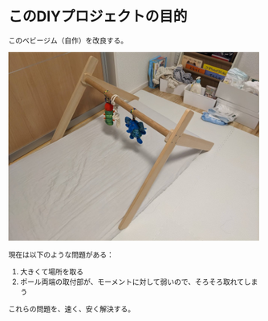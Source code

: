 # このDIYプロジェクトの目的
このベビージム（自作）を改良する。

<img src="/PXL_20240310_015119175.MP.jpg" width="500">

現在は以下のような問題がある：
1. 大きくて場所を取る
2. ポール両端の取付部が、モーメントに対して弱いので、そろそろ取れてしまう

これらの問題を、速く、安く解決する。
